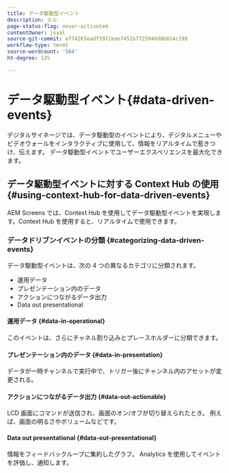 ```yaml
---
title: データ駆動型イベント
description: ヌル
page-status-flag: never-activated
contentOwner: jsyal
source-git-commit: ef74265eadf5972eae7451b7725946d8b014c198
workflow-type: tm+mt
source-wordcount: '164'
ht-degree: 12%

---
```



# データ駆動型イベント{#data-driven-events}

デジタルサイネージでは、データ駆動型のイベントにより、デジタルメニューやビデオウォールをインタラクティブに使用して、情報をリアルタイムで惹きつけ、伝えます。 データ駆動型イベントでユーザーエクスペリエンスを最大化できます。

## データ駆動型イベントに対する Context Hub の使用 {#using-context-hub-for-data-driven-events}

AEM Screens では、Context Hub を使用してデータ駆動型イベントを実現します。Context Hub を使用すると、リアルタイムで使用できます。

### データドリブンイベントの分類 {#categorizing-data-driven-events}

データ駆動型イベントは、次の 4 つの異なるカテゴリに分類されます。

* 運用データ
* プレゼンテーション内のデータ
* アクションにつながるデータ出力
* Data out presentational

#### 運用データ {#data-in-operational}

このイベントは、さらにチャネル割り込みとプレースホルダーに分類できます。

#### プレゼンテーション内のデータ {#data-in-presentation}

データが一時チャンネルで実行中で、トリガー後にチャンネル内のアセットが変更される。

#### アクションにつながるデータ出力 {#data-out-actionable}

LCD 画面にコマンドが送信され、画面のオン/オフが切り替えられたとき。 例えば、画面の明るさやボリュームなどです。

#### Data out presentational {#data-out-presentational}

情報をフィードバックループに集約したグラフ。 Analytics を使用してイベントを評価し、通知します。
